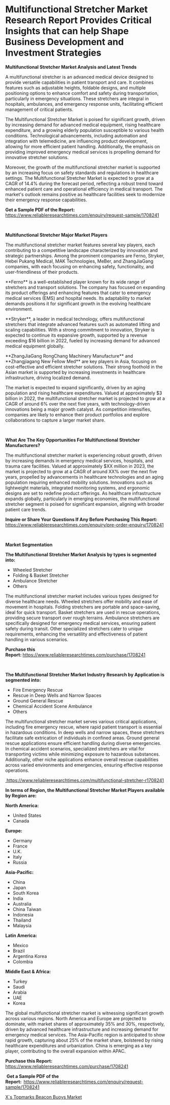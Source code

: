 <p><h1>Multifunctional Stretcher Market Research Report Provides Critical Insights that can help Shape Business Development and Investment Strategies</h1></p><p><strong>Multifunctional Stretcher Market Analysis and Latest Trends</strong></p>
<p><p>A multifunctional stretcher is an advanced medical device designed to provide versatile capabilities in patient transport and care. It combines features such as adjustable heights, foldable designs, and multiple positioning options to enhance comfort and safety during transportation, particularly in emergency situations. These stretchers are integral in hospitals, ambulances, and emergency response units, facilitating efficient management of critical patients.</p><p>The Multifunctional Stretcher Market is poised for significant growth, driven by increasing demand for advanced medical equipment, rising healthcare expenditure, and a growing elderly population susceptible to various health conditions. Technological advancements, including automation and integration with telemedicine, are influencing product development, allowing for more efficient patient handling. Additionally, the emphasis on providing improved emergency medical services is propelling demand for innovative stretcher solutions.</p><p>Moreover, the growth of the multifunctional stretcher market is supported by an increasing focus on safety standards and regulations in healthcare settings. The Multifunctional Stretcher Market is expected to grow at a CAGR of 14.4% during the forecast period, reflecting a robust trend toward enhanced patient care and operational efficiency in medical transport. The market's outlook remains positive as healthcare facilities seek to modernize their emergency response capabilities.</p></p>
<p><strong>Get a Sample PDF of the Report:&nbsp;</strong> <a href="https://www.reliableresearchtimes.com/enquiry/request-sample/1708241?utm_campaign=3061&utm_medium=2&utm_source=Github&utm_content=ia&utm_term=25032025&utm_id=multifunctional-stretcher">https://www.reliableresearchtimes.com/enquiry/request-sample/1708241</a></p>
<p>&nbsp;</p>
<p><strong>Multifunctional Stretcher Major Market Players</strong></p>
<p><p>The multifunctional stretcher market features several key players, each contributing to a competitive landscape characterized by innovation and strategic partnerships. Among the prominent companies are Ferno, Stryker, Hebei Pukang Medical, MAK Technologies, MeBer, and ZhangJiaGang companies, with each focusing on enhancing safety, functionality, and user-friendliness of their products.</p><p>**Ferno** is a well-established player known for its wide range of stretchers and transport solutions. The company has focused on expanding its product offerings and enhancing features that cater to emergency medical services (EMS) and hospital needs. Its adaptability to market demands positions it for significant growth in the evolving healthcare environment.</p><p>**Stryker**, a leader in medical technology, offers multifunctional stretchers that integrate advanced features such as automated lifting and scaling capabilities. With a strong commitment to innovation, Stryker is expected to continue its expansive growth, supported by a revenue exceeding $16 billion in 2022, fueled by increasing demand for advanced medical equipment globally.</p><p>**ZhangJiaGang RongChang Machinery Manufacture** and **Zhangjiagang New Fellow Med** are key players in Asia, focusing on cost-effective and efficient stretcher solutions. Their strong foothold in the Asian market is supported by increasing investments in healthcare infrastructure, driving localized demand.</p><p>The market is expected to expand significantly, driven by an aging population and rising healthcare expenditures. Valued at approximately $3 billion in 2022, the multifunctional stretcher market is projected to grow at a CAGR of around 6% over the next five years, with technology-driven innovations being a major growth catalyst. As competition intensifies, companies are likely to enhance their product portfolios and explore collaborations to capture a larger market share.</p></p>
<p>&nbsp;</p>
<p><strong>What Are The Key Opportunities For Multifunctional Stretcher Manufacturers?</strong></p>
<p><p>The multifunctional stretcher market is experiencing robust growth, driven by increasing demands in emergency medical services, hospitals, and trauma care facilities. Valued at approximately $XX million in 2023, the market is projected to grow at a CAGR of around XX% over the next five years, propelled by advancements in healthcare technologies and an aging population requiring enhanced mobility solutions. Innovations such as lightweight materials, integrated monitoring systems, and ergonomic designs are set to redefine product offerings. As healthcare infrastructure expands globally, particularly in emerging economies, the multifunctional stretcher segment is poised for significant expansion, aligning with broader patient care trends.</p></p>
<p><strong>Inquire or Share Your Questions If Any Before Purchasing This Report:</strong> <a href="https://www.reliableresearchtimes.com/enquiry/pre-order-enquiry/1708241?utm_campaign=3061&utm_medium=2&utm_source=Github&utm_content=ia&utm_term=25032025&utm_id=multifunctional-stretcher">https://www.reliableresearchtimes.com/enquiry/pre-order-enquiry/1708241</a></p>
<p>&nbsp;</p>
<p><strong>Market Segmentation</strong></p>
<p><strong>The Multifunctional Stretcher Market Analysis by types is segmented into:</strong></p>
<p><ul><li>Wheeled Stretcher</li><li>Folding & Basket Stretcher</li><li>Ambulance Stretcher</li><li>Others</li></ul></p>
<p><p>The multifunctional stretcher market includes various types designed for diverse healthcare needs. Wheeled stretchers offer mobility and ease of movement in hospitals. Folding stretchers are portable and space-saving, ideal for quick transport. Basket stretchers are used in rescue operations, providing secure transport over rough terrains. Ambulance stretchers are specifically designed for emergency medical services, ensuring patient safety during transit. Other specialized stretchers cater to unique requirements, enhancing the versatility and effectiveness of patient handling in various scenarios.</p></p>
<p><strong>Purchase this Report:&nbsp;</strong><a href="https://www.reliableresearchtimes.com/purchase/1708241?utm_campaign=3061&utm_medium=2&utm_source=Github&utm_content=ia&utm_term=25032025&utm_id=multifunctional-stretcher">https://www.reliableresearchtimes.com/purchase/1708241</a></p>
<p>&nbsp;</p>
<p><strong>The Multifunctional Stretcher Market Industry Research by Application is segmented into:</strong></p>
<p><ul><li>Fire Emergency Rescue</li><li>Rescue in Deep Wells and Narrow Spaces</li><li>Ground General Rescue</li><li>Chemical Accident Scene Ambulance</li><li>Others</li></ul></p>
<p><p>The multifunctional stretcher market serves various critical applications, including fire emergency rescue, where rapid patient transport is essential in hazardous conditions. In deep wells and narrow spaces, these stretchers facilitate safe extrication of individuals in confined areas. Ground general rescue applications ensure efficient handling during diverse emergencies. In chemical accident scenarios, specialized stretchers are vital for transporting victims while minimizing exposure to hazardous substances. Additionally, other niche applications enhance overall rescue capabilities across varied environments and emergencies, ensuring effective response operations.</p></p>
<p><a href="https://www.reliableresearchtimes.com/multifunctional-stretcher-r1708241?utm_campaign=3061&utm_medium=2&utm_source=Github&utm_content=ia&utm_term=25032025&utm_id=multifunctional-stretcher">&nbsp;https://www.reliableresearchtimes.com/multifunctional-stretcher-r1708241</a></p>
<p><strong>In terms of Region, the Multifunctional Stretcher Market Players available by Region are:</strong></p>
<p>
    <p> <strong> North America: </strong>
        <ul>
            <li>United States</li>
            <li>Canada</li>
        </ul>
        </p> 
    <p> <strong> Europe: </strong>
        <ul>
            <li>Germany</li>
            <li>France</li>
            <li>U.K.</li>
            <li>Italy</li>
            <li>Russia</li>
        </ul>
        </p> 
    <p> <strong> Asia-Pacific: </strong>
        <ul>
            <li>China</li>
            <li>Japan</li>
            <li>South Korea</li>
            <li>India</li>
            <li>Australia</li>
            <li>China Taiwan</li>
            <li>Indonesia</li>
            <li>Thailand</li>
            <li>Malaysia</li>
        </ul>
        </p> 
    <p> <strong> Latin America: </strong>
        <ul>
            <li>Mexico</li>
            <li>Brazil</li>
            <li>Argentina Korea</li>
            <li>Colombia</li>
        </ul>
        </p> 
    <p> <strong> Middle East & Africa: </strong>
        <ul>
            <li>Turkey</li>
            <li>Saudi</li>
            <li>Arabia</li>
            <li>UAE</li>
            <li>Korea</li>
        </ul>
    </p>
    </p>
<p><p>The global multifunctional stretcher market is witnessing significant growth across various regions. North America and Europe are projected to dominate, with market shares of approximately 35% and 30%, respectively, driven by advanced healthcare infrastructure and increasing demand for emergency medical services. The Asia-Pacific region is anticipated to show rapid growth, capturing about 25% of the market share, bolstered by rising healthcare expenditures and urbanization. China is emerging as a key player, contributing to the overall expansion within APAC.</p></p>
<p><strong>Purchase this Report: </strong><a href="https://www.reliableresearchtimes.com/purchase/1708241?utm_campaign=3061&utm_medium=2&utm_source=Github&utm_content=ia&utm_term=25032025&utm_id=multifunctional-stretcher">https://www.reliableresearchtimes.com/purchase/1708241</a></p>
<p>&nbsp;<strong>Get a Sample PDF of the Report:&nbsp;&nbsp;</strong><a href="https://www.reliableresearchtimes.com/enquiry/request-sample/1708241?utm_campaign=3061&utm_medium=2&utm_source=Github&utm_content=ia&utm_term=25032025&utm_id=multifunctional-stretcher">https://www.reliableresearchtimes.com/enquiry/request-sample/1708241</a></p>
<p><strong></strong></p>
<p><p><a href="https://github.com/daphnyvashdi/Market-Research-Report-List-1/blob/main/xs-topmarks-beacon-buoys-market.md?utm_campaign=3061&utm_medium=2&utm_source=Github&utm_content=ia&utm_term=25032025&utm_id=multifunctional-stretcher">X`s Topmarks Beacon Buoys Market</a></p></p>